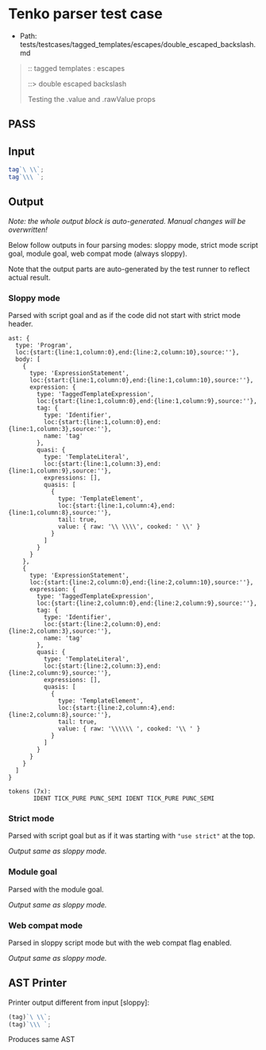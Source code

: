 # Tenko parser test case

- Path: tests/testcases/tagged_templates/escapes/double_escaped_backslash.md

> :: tagged templates : escapes
>
> ::> double escaped backslash
>
> Testing the .value and .rawValue props

## PASS

## Input

`````js
tag`\ \\`;
tag`\\\ `;
`````

## Output

_Note: the whole output block is auto-generated. Manual changes will be overwritten!_

Below follow outputs in four parsing modes: sloppy mode, strict mode script goal, module goal, web compat mode (always sloppy).

Note that the output parts are auto-generated by the test runner to reflect actual result.

### Sloppy mode

Parsed with script goal and as if the code did not start with strict mode header.

`````
ast: {
  type: 'Program',
  loc:{start:{line:1,column:0},end:{line:2,column:10},source:''},
  body: [
    {
      type: 'ExpressionStatement',
      loc:{start:{line:1,column:0},end:{line:1,column:10},source:''},
      expression: {
        type: 'TaggedTemplateExpression',
        loc:{start:{line:1,column:0},end:{line:1,column:9},source:''},
        tag: {
          type: 'Identifier',
          loc:{start:{line:1,column:0},end:{line:1,column:3},source:''},
          name: 'tag'
        },
        quasi: {
          type: 'TemplateLiteral',
          loc:{start:{line:1,column:3},end:{line:1,column:9},source:''},
          expressions: [],
          quasis: [
            {
              type: 'TemplateElement',
              loc:{start:{line:1,column:4},end:{line:1,column:8},source:''},
              tail: true,
              value: { raw: '\\ \\\\', cooked: ' \\' }
            }
          ]
        }
      }
    },
    {
      type: 'ExpressionStatement',
      loc:{start:{line:2,column:0},end:{line:2,column:10},source:''},
      expression: {
        type: 'TaggedTemplateExpression',
        loc:{start:{line:2,column:0},end:{line:2,column:9},source:''},
        tag: {
          type: 'Identifier',
          loc:{start:{line:2,column:0},end:{line:2,column:3},source:''},
          name: 'tag'
        },
        quasi: {
          type: 'TemplateLiteral',
          loc:{start:{line:2,column:3},end:{line:2,column:9},source:''},
          expressions: [],
          quasis: [
            {
              type: 'TemplateElement',
              loc:{start:{line:2,column:4},end:{line:2,column:8},source:''},
              tail: true,
              value: { raw: '\\\\\\ ', cooked: '\\ ' }
            }
          ]
        }
      }
    }
  ]
}

tokens (7x):
       IDENT TICK_PURE PUNC_SEMI IDENT TICK_PURE PUNC_SEMI
`````

### Strict mode

Parsed with script goal but as if it was starting with `"use strict"` at the top.

_Output same as sloppy mode._

### Module goal

Parsed with the module goal.

_Output same as sloppy mode._

### Web compat mode

Parsed in sloppy script mode but with the web compat flag enabled.

_Output same as sloppy mode._

## AST Printer

Printer output different from input [sloppy]:

````js
(tag)`\ \\`;
(tag)`\\\ `;
````

Produces same AST
